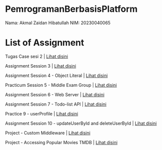 # PemrogramanBerbasisPlatform

Nama: Akmal Zaidan Hibatullah
NIM: 20230040065

# List of Assignment

Tugas Case sesi 2 | [Lihat disini](./MyJS/)

Assignment Session 3 | [Lihat disini](./assignment_3/)

Assignment Session 4 - Object Literal | [Lihat disini](./assignment_4/)

Practicum Session 5 - Middle Exam Group | [Lihat disini](./session5/)

Assignment Session 6 - Web Server | [Lihat disini](./session6/task6.js)

Assignment Session 7 - Todo-list API | [Lihat disini](./session7_API/)

Practice 9 - userProfile | [Lihat disini](./session9/userProfile/)

Assignment Session 10 - updateUserById and deleteUserById | [Lihat disini](./session9/userProfile/)

Project - Custom Middleware | [Lihat disini](./CustomMiddleware/)

Project - Accessing Popular Movies TMDB | [Lihat disini](./movieApps/)
